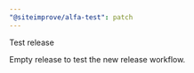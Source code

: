 ```yaml
---
"@siteimprove/alfa-test": patch
---
```


Test release

Empty release to test the new release workflow.
